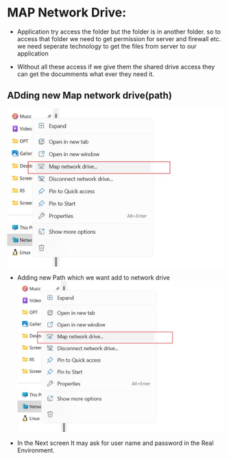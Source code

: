 # MAP Network Drive:

- Application try access the folder but the folder is in another folder. so to access that folder we need to get permission for server and firewall etc. we need seperate technology to get the files from server to our application

- Without all these access if we give them the shared drive access they can get the documments what ever they need it.



## ADding new Map network drive(path)
![screenshot](https://github.com/SrinivasEsapalli/DevOps-complete/blob/main/linux/Screenshorts/Screen%2066.jpg)


- Adding new Path which we want add to network drive
![screenshot](https://github.com/SrinivasEsapalli/DevOps-complete/blob/main/linux/Screenshorts/Screen%2066.jpg)




- In the Next screen It may ask for user name and password in the Real Environment.